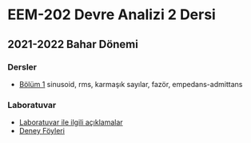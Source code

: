# EEM-202 Devre Analizi 2 Dersi 

## 2021-2022 Bahar Dönemi
### Dersler

- [Bölüm 1](./dersler/slayt01.pdf) sinusoid,  rms, karmaşık sayılar, fazör, empedans-admittans

### Laboratuvar
- [Laboratuvar ile ilgili açıklamalar](./laboratuvar/lab.pdf)
- [Deney Föyleri](./laboratuvar/deney_foyleri.zip)


  